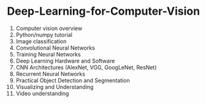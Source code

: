 # Deep-Learning-for-Computer-Vision

1. Computer vision overview
2. Python/numpy tutorial
3. Image classification
4. Convolutional Neural Networks
5. Training Neural Networks
6. Deep Learning Hardware and Software
7. CNN Architectures (AlexNet, VGG, GoogLeNet, ResNet)
8. Recurrent Neural Networks
9. Practical Object Detection and Segmentation
10. Visualizing and Understanding
11. Video understanding
